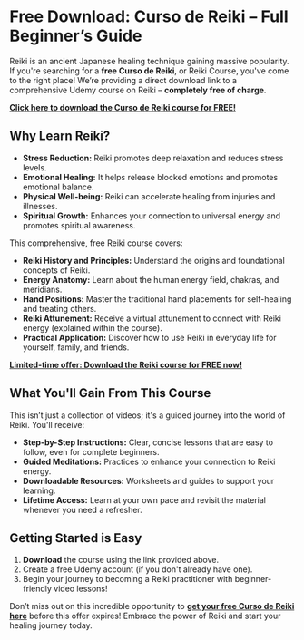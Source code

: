 # Free Download: Curso de Reiki – Full Beginner’s Guide

Reiki is an ancient Japanese healing technique gaining massive popularity. If you're searching for a **free Curso de Reiki**, or Reiki Course, you've come to the right place! We’re providing a direct download link to a comprehensive Udemy course on Reiki – **completely free of charge**.

[**Click here to download the Curso de Reiki course for FREE!**](https://udemywork.com/curso-de-reiki)

## Why Learn Reiki?

*   **Stress Reduction:** Reiki promotes deep relaxation and reduces stress levels.
*   **Emotional Healing:** It helps release blocked emotions and promotes emotional balance.
*   **Physical Well-being:** Reiki can accelerate healing from injuries and illnesses.
*   **Spiritual Growth:** Enhances your connection to universal energy and promotes spiritual awareness.

This comprehensive, free Reiki course covers:

*   **Reiki History and Principles:** Understand the origins and foundational concepts of Reiki.
*   **Energy Anatomy:** Learn about the human energy field, chakras, and meridians.
*   **Hand Positions:** Master the traditional hand placements for self-healing and treating others.
*   **Reiki Attunement:** Receive a virtual attunement to connect with Reiki energy (explained within the course).
*   **Practical Application:** Discover how to use Reiki in everyday life for yourself, family, and friends.

[**Limited-time offer: Download the Reiki course for FREE now!**](https://udemywork.com/curso-de-reiki)

## What You'll Gain From This Course

This isn’t just a collection of videos; it's a guided journey into the world of Reiki. You'll receive:

*   **Step-by-Step Instructions:** Clear, concise lessons that are easy to follow, even for complete beginners.
*   **Guided Meditations:** Practices to enhance your connection to Reiki energy.
*   **Downloadable Resources:** Worksheets and guides to support your learning.
*   **Lifetime Access:** Learn at your own pace and revisit the material whenever you need a refresher.

## Getting Started is Easy

1.  **Download** the course using the link provided above.
2.  Create a free Udemy account (if you don't already have one).
3.  Begin your journey to becoming a Reiki practitioner with beginner-friendly video lessons!

Don’t miss out on this incredible opportunity to **[get your free Curso de Reiki here](https://udemywork.com/curso-de-reiki)** before this offer expires! Embrace the power of Reiki and start your healing journey today.
